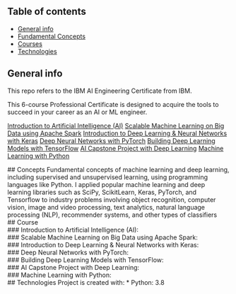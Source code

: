 ## Table of contents
* [General info](#general-info)
* [Fundamental Concepts](#Concepts)
* [Courses](#Course)
* [Technologies](#technologies)

<div id='general-info'/>

## General info

This repo refers to the IBM AI Engineering Certificate from IBM.

This 6-course Professional Certificate is designed to acquire the tools to succeed in your career as an AI or ML engineer.  

[Introduction to Artificial Intelligence (AI)](#introAI)
[Scalable Machine Learning on Big Data using Apache Spark](#apacheSpark)
[Introduction to Deep Learning & Neural Networks with Keras](#Keras)
[Deep Neural Networks with PyTorch](#Pytorch)
[Building Deep Learning Models with TensorFlow](#Tensorflow)
[AI Capstone Project with Deep Learning](#DeepLearning)
[Machine Learning with Python](#ML)

<div id='Concepts'/>
## Concepts
Fundamental concepts of machine learning and deep learning, including supervised and unsupervised learning, using programming languages like Python.
I applied popular machine learning and deep learning libraries such as SciPy, ScikitLearn, Keras, PyTorch, and Tensorflow to industry problems involving object recognition, computer vision, image and video processing, text analytics, natural language processing (NLP), recommender systems, and other types of classifiers

<div id='Course'/>
## Course
<div id='introAI'/>
### Introduction to Artificial Intelligence (AI): 
<div id='apacheSpark'/>
### Scalable Machine Learning on Big Data using Apache Spark:
<div id='Keras'/>
### Introduction to Deep Learning & Neural Networks with Keras:
<div id='Pytorch'/>
### Deep Neural Networks with PyTorch:
<div id='Tensorflow'/>
### Building Deep Learning Models with TensorFlow:
<div id='DeepLearning'/>
### AI Capstone Project with Deep Learning:
<div id='ML'/>
### Machine Learning with Python:


<div id='technologies'/>
## Technologies
Project is created with:
* Python: 3.8
